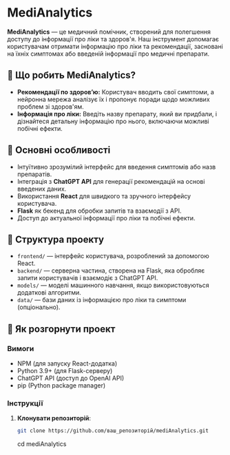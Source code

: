 # MediAnalytics

**MediAnalytics** — це медичний помічник, створений для полегшення доступу до інформації про ліки та здоров'я. Наш інструмент допомагає користувачам отримати інформацію про ліки та рекомендації, засновані на їхніх симптомах або введеній інформації про медичні препарати.

## 🏥 Що робить MediAnalytics?

- **Рекомендації по здоров’ю:** Користувач вводить свої симптоми, а нейронна мережа аналізує їх і пропонує поради щодо можливих проблем зі здоров'ям.
- **Інформація про ліки:** Введіть назву препарату, який ви придбали, і дізнайтеся детальну інформацію про нього, включаючи можливі побічні ефекти.

## 🔑 Основні особливості

- Інтуїтивно зрозумілий інтерфейс для введення симптомів або назв препаратів.
- Інтеграція з **ChatGPT API** для генерації рекомендацій на основі введених даних.
- Використання **React** для швидкого та зручного інтерфейсу користувача.
- **Flask** як бекенд для обробки запитів та взаємодії з API.
- Доступ до актуальної інформації про ліки та побічні ефекти.

## 📂 Структура проекту

- `frontend/` — інтерфейс користувача, розроблений за допомогою React.
- `backend/` — серверна частина, створена на Flask, яка обробляє запити користувачів і взаємодіє з ChatGPT API.
- `models/` — моделі машинного навчання, якщо використовуються додаткові алгоритми.
- `data/` — бази даних із інформацією про ліки та симптоми (опціонально).

## 🚀 Як розгорнути проект

### Вимоги
- NPM (для запуску React-додатка)
- Python 3.9+ (для Flask-серверу)
- ChatGPT API (доступ до OpenAI API)
- pip (Python package manager)

### Інструкції

1. **Клонувати репозиторій**:
   ```bash
   git clone https://github.com/ваш_репозиторій/mediAnalytics.git
   ```
   cd mediAnalytics
